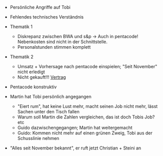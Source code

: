 - Persönliche Angriffe auf Tobi
- Fehlendes technisches Verständnis


- Thematik 1
	- Diskrepanz zwischen BWA und s&p -> Auch in pentacode! Nebenkosten sind nicht in der Schnittstelle.
	- Personalstunden stimmen komplett
- Thematik 2
	- Umsatz + Vorhersage nach pentacode einspielen; "Seit November" nicht erledigt
	- Nicht gekauft!!! [Vertrag](https://6530461.cdnp1.hubspotusercontent-na1.net/hubfs/6530461/quotes-folder-pdfs-portal-6530461/57055142/RESTAURANT%20FISCHER%20GMBH%20%E2%80%93%20Schnittstellenaufbau%20zu%20Pentacode.pdf?Expires=1680770942&Signature=cnjxpSsl8wCxCgeiq3cjcF-trpSgU6fVFbnuGYSFHxPmq922cSZVKZ3x0pxzMcpI-0SLN12j-KZaKBoR3OhgpHQ0wGdGh4NQzkPRJLyhyrCtIjHWBb26ptLm6GAvnaydhnLeZJ7RpYObD7XEYy8ar5L0Q174v-5MjbZ~4vLXVhc0wJmLPoFp516l9ckBNre5LnVyqCvizQF6eRbMhG2yXN9Dw1w0SCOssWJ9tLlYasdTcKUPPBG0aJ31Jwm56F~xK3yaPaTO0F8wmVHWh7eL-UgTmGE-NmBm9G-Fin3Dic~BwOs9NiyaIKcz5~ediWTlER6p-VmoZ5Sr8shIZq6z~A__&Key-Pair-Id=APKAJDNICOKANPHVCSBQ)
- Pentacode konstruktiv
- Martin hat Tobi persönlich angegangen
	- "Eiert rum", hat keine Lust mehr, macht seinen Job nicht mehr, lässt Sachen unter den Tisch fallen
	- Warum soll Martin die Zahlen vergleichen, das ist doch Tobis Job? etc
	- Guido dazwischengegangen; Martin hat weitergemacht
	- Guido: Kommen nicht mehr auf einen grünen Zweig, Tobi aus der Schusslinie nehmen
- "Alles seit November bekannt", er ruft jetzt Christian + Steini an